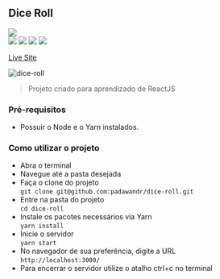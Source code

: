 ## Dice Roll
![](https://img.shields.io/github/repo-size/padawandr/dice-roll?style=flat-square)\
![](https://img.shields.io/badge/react-22272e?style=flat-square&logo=react&logoColor=7fd2ff)
![](https://img.shields.io/badge/javascript-22272e?style=flat-square&logo=javascript&logoColor=fff07f)
![](https://img.shields.io/badge/css-22272e?style=flat-square&logo=css3&logoColor=7fd2ff)
![](https://img.shields.io/badge/html-22272e?style=flat-square&logo=html5&logoColor=ff967f)

[Live Site](https://dice-roll-padawandr.vercel.app/)

![dice-roll](https://user-images.githubusercontent.com/48874386/129899611-9bb8a58a-ac39-43e4-b911-84f8a177b5ab.png)

> Projeto criado para aprendizado de ReactJS

### Pré-requisitos
* Possuir o Node e o Yarn instalados.

### Como utilizar o projeto
* Abra o terminal
* Navegue até a pasta desejada
* Faça o clone do projeto\
```git clone git@github.com:padawandr/dice-roll.git```
* Entre na pasta do projeto\
```cd dice-roll```
* Instale os pacotes necessários via Yarn\
```yarn install```
* Inicie o servidor\
```yarn start```
* No navegador de sua preferência, digite a URL\
```http://localhost:3000/```
* Para encerrar o servidor utilize o atalho ctrl+c no terminal

